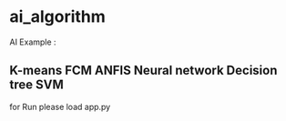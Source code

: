 # ai_algorithm


AI Example : 

K-means
FCM 
ANFIS 
Neural network 
Decision tree 
SVM 
-------------------------------
for Run please load app.py
